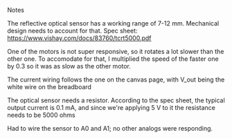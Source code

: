 Notes

The reflective optical sensor has a working range of 7-12 mm. Mechanical design needs to account for that.
Spec sheet: https://www.vishay.com/docs/83760/tcrt5000.pdf

One of the motors is not super responsive, so it rotates a lot slower than the other one. To accomodate for that, I multiplied the speed of the faster one by 0.3 so it was as slow as the other motor.


The current wiring follows the one on the canvas page, with V_out being the white wire on the breadboard

The optical sensor needs a resistor. According to the spec sheet, the typical output current is 0.1 mA, and since we're applying 5 V to it the resistance needs to be 5000 ohms

Had to wire the sensor to A0 and A1; no other analogs were responding.

